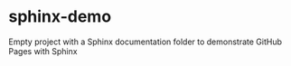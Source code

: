 # sphinx-demo
Empty project with a Sphinx documentation folder to demonstrate GitHub Pages with Sphinx
